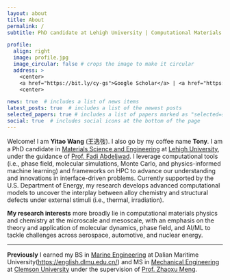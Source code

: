 ```yaml
---
layout: about
title: About
permalink: /
subtitle: PhD candidate at Lehigh University | Computational Materials Science

profile:
  align: right
  image: profile.jpg
  image_circular: false # crops the image to make it circular
  address: >
    <center>
    <a href="https://bit.ly/cy-gs">Google Scholar</a> | <a href="https://bit.ly/cy-cv">CV</a> | <a href="https://github.com/wang-yitao">GitHub</a>
    <center>

news: true  # includes a list of news items
latest_posts: true  # includes a list of the newest posts
selected_papers: true # includes a list of papers marked as "selected={true}"
social: true  # includes social icons at the bottom of the page
---
```


Welcome! I am **Yitao Wang** (王逸弢). I also go by my coffee name **Tony**. I am a PhD candidate in [Materials Science and Engineering](https://engineering.lehigh.edu/mse) at [Lehigh University](https://www2.lehigh.edu/), under the guidance of [Prof. Fadi Abdeljwad](https://engineering.lehigh.edu/faculty/fadi-abdeljawad). I leverage computational tools (i.e., phase field, molecular simulations, Monte Carlo, and physics-informed machine learning) and frameworks on HPC to advance our understanding and innovations in interface-driven problems. Currently supported by the U.S. Department of Energy, my research develops advanced computational models to uncover the interplay between alloy chemistry and structural defects under external stimuli (i.e., thermal, irradiation).

**My research interests** more broadly lie in computational materials physics and chemistry at the microscale and mesoscale, with an emphasis on the theory and application of molecular dynamics, phase field, and AI/ML to tackle challenges across aerospace, automotive, and nuclear energy. 

---

**Previously** I earned my BS in [Marine Engineering](https://mec.dlmu.edu.cn/) at Dalian Maritime University(https://english.dlmu.edu.cn/) and MS in [Mechanical Engineering](https://www.clemson.edu/cecas/departments/me/) at [Clemson University](https://www.clemson.edu/) under the supervision of [Prof. Zhaoxu Meng](https://cecas.clemson.edu/~zmeng/).


<!-- Write your biography here. Tell the world about yourself. Link to your favorite [subreddit](http://reddit.com). You can put a picture in, too. The code is already in, just name your picture `prof_pic.jpg` and put it in the `img/` folder.

Put your address / P.O. box / other info right below your picture. You can also disable any of these elements by editing `profile` property of the YAML header of your `_pages/about.md`. Edit `_bibliography/papers.bib` and Jekyll will render your [publications page](/al-folio/publications/) automatically.

Link to your social media connections, too. This theme is set up to use [Font Awesome icons](http://fortawesome.github.io/Font-Awesome/) and [Academicons](https://jpswalsh.github.io/academicons/), like the ones below. Add your Facebook, Twitter, LinkedIn, Google Scholar, or just disable all of them. -->
